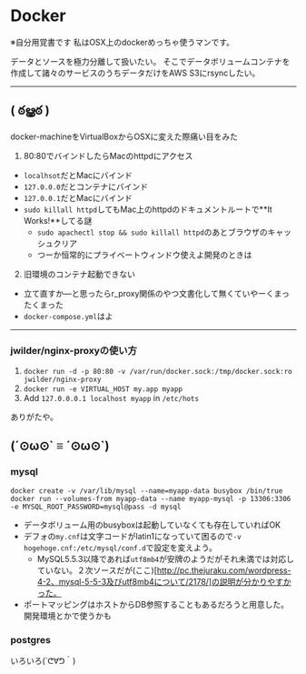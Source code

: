 # Docker
※自分用覚書です
私はOSX上のdockerめっちゃ使うマンです。

データとソースを極力分離して扱いたい。
そこでデータボリュームコンテナを作成して諸々のサービスのうちデータだけをAWS S3にrsyncしたい。

---
## ( ఠൠఠ )
docker-machineをVirtualBoxからOSXに変えた際痛い目をみた

1. 80:80でバインドしたらMacのhttpdにアクセス
  - `localhsot`だとMacにバインド
  - `127.0.0.0`だとコンテナにバインド
  - `127.0.0.1`だとMacにバインド
  - `sudo killall httpd`してもMac上のhttpdのドキュメントルートで**It Works!**してる謎
    - `sudo apachectl stop && sudo killall httpd`のあとブラウザのキャッシュクリア
    - つーか恒常的にプライベートウィンドウ使えよ開発のときは
2. 旧環境のコンテナ起動できない
  - 立て直すか―と思ったらr_proxy関係のやつ文書化して無くていやーくまったくまった
  - `docker-compose.yml`はよ

 ---

### jwilder/nginx-proxyの使い方
1. `docker run -d -p 80:80 -v /var/run/docker.sock:/tmp/docker.sock:ro jwilder/nginx-proxy`
2. `docker run -e VIRTUAL_HOST my.app myapp`
3. Add `127.0.0.0.1 localhost myapp` in `/etc/hots`

ありがたや。


### 

## (´⊙ω⊙\` ≡ ´⊙ω⊙\`)

### mysql
```
docker create -v /var/lib/mysql --name=myapp-data busybox /bin/true
docker run --volumes-from myapp-data --name myapp-mysql -p 13306:3306 -e MYSQL_ROOT_PASSWORD=mysql@pass -d mysql
```
 - データボリューム用のbusyboxは起動していなくても存在していればOK
 - デフォの`my.cnf`は文字コードがlatin1になっていて困るので`-v hogehoge.cnf:/etc/mysql/conf.d`で設定を変えよう。
   - MySQL5.5.3以降であれば`utf8mb4`が安牌のようだがそれ未満では対応していない。２次ソースだが(ここ)[http://pc.thejuraku.com/wordpress-4-2、mysql-5-5-3及びutf8mb4について/2178/]の説明が分かりやすかった。
 - ポートマッピングはホストからDB参照することもあるだろうと用意した。開発環境とかで使うかも

### postgres





いろいろ(´ᕦ∀ᕤ｀)
